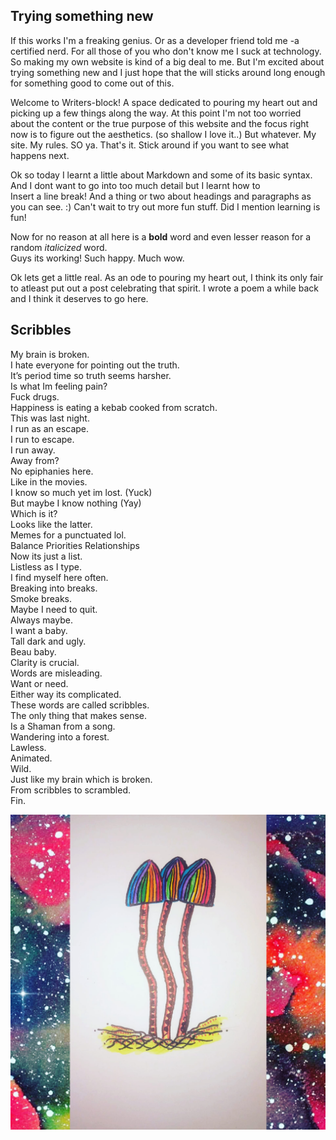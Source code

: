 Trying something new
---------------
If this works I'm a freaking genius. Or as a developer friend told me -a certified nerd. For all those of you who don't know me I suck at technology. So making my own website is kind of a big deal to me. But I'm excited about trying something new and I just hope that the will sticks around long enough for something good to come out of this. 

Welcome to Writers-block! A space dedicated to pouring my heart out and picking up a few things along the way. At this point I'm not too worried about the content or the true purpose of this website and the focus right now is to figure out the aesthetics. (so shallow I love it..) But whatever. My site. My rules. SO ya. That's it. Stick around if you want to see what happens next.

Ok so today I learnt a little about Markdown and some of its basic syntax. And I dont want to go into too much detail but I learnt how to  
Insert a line break! And a thing or two about headings and paragraphs as you can see. :) Can't wait to try out more fun stuff. Did I mention learning is fun!

Now for no reason at all here is a **bold** word and even lesser reason for a random *italicized* word.  
Guys its working! Such happy. Much wow. 

Ok lets get a little real. As an ode to pouring my heart out, I think its only fair to atleast put out a post celebrating that spirit. I wrote a poem a while back and I think it deserves to go here. 

Scribbles
---------------------
My brain is broken.  
I hate everyone for pointing out the truth.  
It’s period time so truth seems harsher.  
Is what Im feeling pain?  
Fuck drugs.  
Happiness is eating a kebab cooked from scratch.  
This was last night.  
I run as an escape.  
I run to escape.  
I run away.  
Away from?  
No epiphanies here.  
Like in the movies.  
I know so much yet im lost. (Yuck)  
But maybe I know nothing (Yay)  
Which is it?  
Looks like the latter.  
Memes for a punctuated lol.  
Balance Priorities Relationships  
Now its just a list.  
Listless as I type.  
I find myself here often.  
Breaking into breaks.  
Smoke breaks.  
Maybe I need to quit.  
Always maybe.  
I want a baby.  
Tall dark and ugly.  
Beau baby.  
Clarity is crucial.  
Words are misleading.  
Want or need.  
Either way its complicated.  
These words are called scribbles.  
The only thing that makes sense.  
Is a Shaman from a song.  
Wandering into a forest.  
Lawless.  
Animated.  
Wild.  
Just like my brain which is broken.  
From scribbles to scrambled.  
Fin.

![Psilocybe Art](magicmush.jpg)
